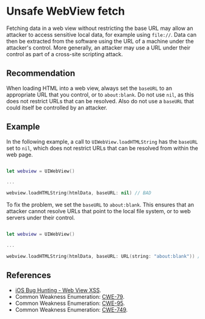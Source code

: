 # Unsafe WebView fetch
Fetching data in a web view without restricting the base URL may allow an attacker to access sensitive local data, for example using `file://`. Data can then be extracted from the software using the URL of a machine under the attacker's control. More generally, an attacker may use a URL under their control as part of a cross-site scripting attack.


## Recommendation
When loading HTML into a web view, always set the `baseURL` to an appropriate URL that you control, or to `about:blank`. Do not use `nil`, as this does not restrict URLs that can be resolved. Also do not use a `baseURL` that could itself be controlled by an attacker.


## Example
In the following example, a call to `UIWebView.loadHTMLString` has the `baseURL` set to `nil`, which does not restrict URLs that can be resolved from within the web page.


```swift

let webview = UIWebView()

...

webview.loadHTMLString(htmlData, baseURL: nil) // BAD

```
To fix the problem, we set the `baseURL` to `about:blank`. This ensures that an attacker cannot resolve URLs that point to the local file system, or to web servers under their control.


```swift

let webview = UIWebView()

...

webview.loadHTMLString(htmlData, baseURL: URL(string: "about:blank")) // GOOD

```

## References
* [iOS Bug Hunting - Web View XSS](https://www.allysonomalley.com/2018/12/03/ios-bug-hunting-web-view-xss/).
* Common Weakness Enumeration: [CWE-79](https://cwe.mitre.org/data/definitions/79.html).
* Common Weakness Enumeration: [CWE-95](https://cwe.mitre.org/data/definitions/95.html).
* Common Weakness Enumeration: [CWE-749](https://cwe.mitre.org/data/definitions/749.html).
